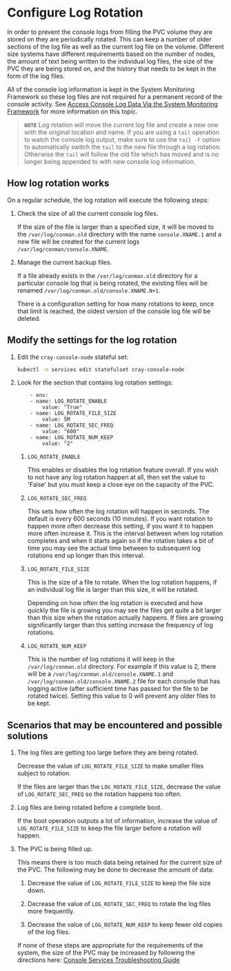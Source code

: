 # Configure Log Rotation

In order to prevent the console logs from filling the PVC volume they are stored on
they are periodically rotated. This can keep a number of older sections of the log
file as well as the current log file on the volume. Different size systems have
different requirements based on the number of nodes, the amount of text being written
to the individual log files, the size of the PVC they are being stored on, and the
history that needs to be kept in the form of the log files.

All of the console log information is kept in the System Monitoring Framework so these
log files are not required for a permanent record of the console activity. See
[Access Console Log Data Via the System Monitoring Framework](./Access_Console_Log_Data_Via_the_System_Monitoring_Framework_SMF.md)
for more information on this topic.

> **`NOTE`** Log rotation will move the current log file and create a new one with the original
    location and name. If you are using a `tail` operation to watch the console log output,
    make sure to use the `tail -F` option to automatically switch the `tail` to the new
    file through a log rotation. Otherwise the `tail` will follow the old file which has
    moved and is no longer being appended to with new console log information.

## How log rotation works

On a regular schedule, the log rotation will execute the following steps:

1. Check the size of all the current console log files.

    If the size of the file is larger than a specified size, it will be
    moved to the `/var/log/conman.old` directory with the name
    `console.XNAME.1` and a new file will be created for the current logs
    `/var/log/conman/console.XNAME`.

1. Manage the current backup files.

    If a file already exists in the `/var/log/conman.old` directory for
    a particular console log that is being rotated, the existing files
    will be renamed `/var/log/conman.old/console.XNAME.N+1`.

    There is a configuration setting for how many rotations to keep, once
    that limit is reached, the oldest version of the console log file will
    be deleted.

## Modify the settings for the log rotation

1. Edit the `cray-console-node` stateful set:

    ```bash
    kubectl -n services edit statefulset cray-console-node
    ```

1. Look for the section that contains log rotation settings:

    ```text
        - env:
        - name: LOG_ROTATE_ENABLE
            value: "True"
        - name: LOG_ROTATE_FILE_SIZE
            value: 5M
        - name: LOG_ROTATE_SEC_FREQ
            value: "600"
        - name: LOG_ROTATE_NUM_KEEP
            value: "2"
    ```

    1. `LOG_ROTATE_ENABLE`

        This enables or disables the log rotation feature overall. If you wish to
        not have any log rotation happen at all, then set the value to 'False' but
        you must keep a close eye on the capacity of the PVC.

    1. `LOG_ROTATE_SEC_FREQ`

        This sets how often the log rotation will happen in seconds. The default is
        every 600 seconds (10 minutes). If you want rotation to happen more often
        decrease this setting, if you want it to happen more often increase it. This
        is the interval between when log rotation completes and when it starts again
        so if the rotation takes a bit of time you may see the actual time between
        to subsequent log rotations end up longer than this interval.

    1. `LOG_ROTATE_FILE_SIZE`

        This is the size of a file to rotate. When the log rotation happens, if an
        individual log file is larger than this size, it will be rotated.

        Depending on how often the log rotation is executed and how quickly the file
        is growing you may see the files get quite a bit larger than this size when
        the rotation actually happens. If files are growing significantly larger than
        this setting increase the frequency of log rotations.

    1. `LOG_ROTATE_NUM_KEEP`

        This is the number of log rotations it will keep in the `/var/log/conman.old`
        directory. For example if this value is 2, there will be a
        `/var/log/conman.old/console.XNAME.1` and `/var/log/conman.old/console.XNAME.2`
        file for each console that has logging active (after sufficient time has passed
        for the file to be rotated twice). Setting this value to 0 will prevent any
        older files to be kept.

## Scenarios that may be encountered and possible solutions

1. The log files are getting too large before they are being rotated.

    Decrease the value of `LOG_ROTATE_FILE_SIZE` to make smaller files
    subject to rotation.

    If the files are larger than the `LOG_ROTATE_FILE_SIZE`, decrease the
    value of `LOG_ROTATE_SEC_FREQ` so the rotation happens too often.

1. Log files are being rotated before a complete boot.

    If the boot operation outputs a lot of information, increase the value of
    `LOG_ROTATE_FILE_SIZE` to keep the file larger before a rotation will
    happen.

1. The PVC is being filled up.

    This means there is too much data being retained for the current size of the PVC.
    The following may be done to decrease the amount of data:

    1. Decrease the value of `LOG_ROTATE_FILE_SIZE` to keep the file size down.

    1. Decrease the value of `LOG_ROTATE_SEC_FREQ` to rotate the log files more frequently.

    1. Decrease the value of `LOG_ROTATE_NUM_KEEP` to keep fewer old copies of the log files.

    If none of these steps are appropriate for the requirements of the system, the size of the
    PVC may be increased by following the directions here:
    [Console Services Troubleshooting Guide](./Console_Services_Troubleshooting_Guide.md#check-the-capacity-of-the-pvc)
